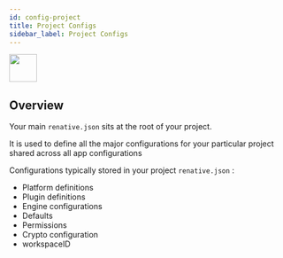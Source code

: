 ```yaml
---
id: config-project
title: Project Configs
sidebar_label: Project Configs
---
```


<img src="https://renative.org/img/ic_configuration.png" width=50 height=50 />

## Overview


Your main `renative.json` sits at the root of your project.

It is used to define all the major configurations for your particular project shared across all app configurations

Configurations typically stored in your project `renative.json` :

- Platform definitions
- Plugin definitions
- Engine configurations
- Defaults
- Permissions
- Crypto configuration
- workspaceID
